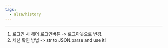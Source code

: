 ```yaml
---
tags:
  - alza/history
---
```

---
1. 로그인 시 헤더 로그인버튼 -> 로그아웃으로 변경.
2. 세션 확인 방법 -> str to JSON.parse and use it!